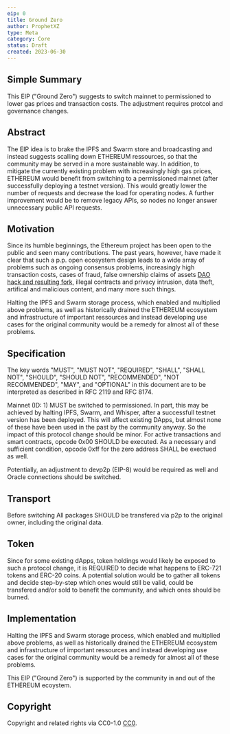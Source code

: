```yaml
---
eip: 0
title: Ground Zero
author: ProphetXZ
type: Meta
category: Core
status: Draft
created: 2023-06-30
---
```


## Simple Summary

This EIP ("Ground Zero") suggests to switch mainnet to permissioned to lower gas prices and transaction costs. The adjustment requires protcol and governance changes. 

## Abstract

The EIP idea is to brake the IPFS and Swarm store and broadcasting and instead suggests scalling down ETHEREUM ressources, so that the community may be served in a more sustainable way. In addition, to mitigate the currently existing problem with increasingly high gas prices, ETHEREUM would benefit from switching to a permissioned mainnet (after successfully deploying a testnet version). This would greatly lower the number of requests and decrease the load for operating nodes. A further improvement would be to remove legacy APIs, so nodes no longer answer unnecessary public API requests. 

## Motivation

Since its humble beginnings, the Ethereum project has been open to the public and seen many contributions. The past years, however, have made it clear that such a p.p. open ecosystem design leads to a wide array of problems such as ongoing consensus problems, increasingly high transaction costs, cases of fraud, false ownership claims of assets [DAO hack and resulting fork](https://www.coindesk.com/learn/understanding-the-dao-attack/), illegal contracts and privacy intrusion, data theft, artifical and malicious content, and many more such things. 

Halting the IPFS and Swarm storage process, which enabled and multiplied above problems, as well as historically drained the ETHEREUM ecosystem and infrastructure of important ressources and instead developing use cases for the original community would be a remedy for almost all of these problems.

## Specification

The key words "MUST", "MUST NOT", "REQUIRED", "SHALL", "SHALL NOT", "SHOULD", "SHOULD NOT", "RECOMMENDED", "NOT RECOMMENDED", "MAY", and "OPTIONAL" in this document are to be interpreted as described in RFC 2119 and RFC 8174.

Mainnet (ID: 1) MUST be switched to permissioned. In part, this may be achieved by halting IPFS, Swarm, and Whisper, after a successfull testnet version has been deployed. This will affect existing DApps, but almost none of these have been used in the past by the community anyway. So the impact of this protocol change should be minor. For active transactions and smart contracts, opcode 0x00 SHOULD be executed. As a necessary and sufficient condition, opcode 0xff for the zero address SHALL be exectued as well.

Potentially, an adjustment to devp2p (EIP-8) would be required as well and Oracle connections should be switched.

## Transport

Before switching All packages SHOULD be transfered via p2p to the original owner, including the original data.

## Token

Since for some existing dApps, token holdings would likely be exposed to such a protocol change, it is REQUIRED to decide what happens to ERC-721 tokens and ERC-20 coins. A potential solution would be to gather all tokens and decide step-by-step which ones would still be valid, could be transfered and/or sold to benefit the community, and which ones should be burned.

## Implementation

Halting the IPFS and Swarm storage process, which enabled and multiplied above problems, as well as historically drained the ETHEREUM ecosystem and infrastructure of important ressources and instead developing use cases for the original community would be a remedy for almost all of these problems.

This EIP ("Ground Zero") is supported by the community in and out of the ETHEREUM ecoystem.


## Copyright
Copyright and related rights via CC0-1.0 [CC0](../LICENSE.md).
